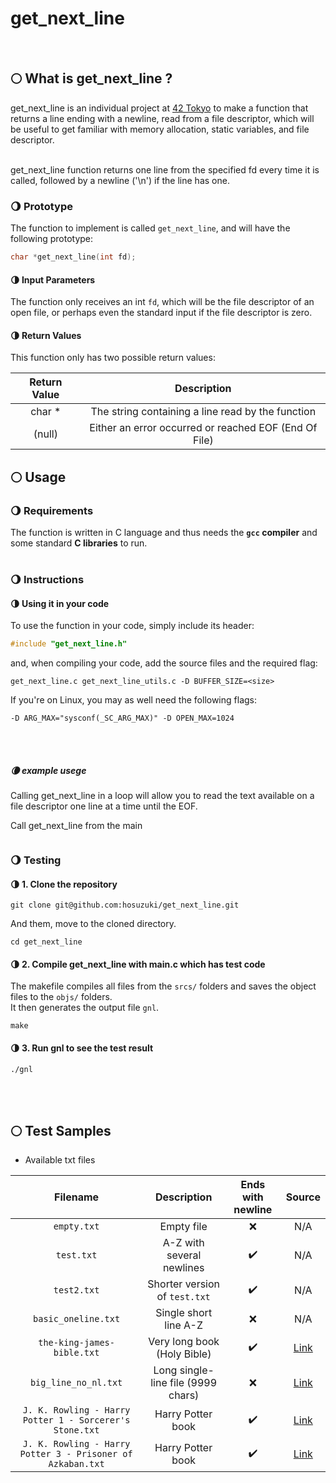 # get_next_line
<br>

## 🌕 What is get_next_line ?

get_next_line is an individual project at [42 Tokyo][1] to make a function that returns a line ending with a newline, read from a file descriptor, which will be useful to get familiar with memory allocation, static variables, and file descriptor.

<br>
get_next_line function returns one line from the specified fd every time it is called, followed by a newline ('\n')  if the line has one. 

### 🌖 Prototype
The function to implement is called ``get_next_line``, and will have the following prototype:
```C
char *get_next_line(int fd);
```

#### 🌗 Input Parameters

The function only receives an int ``fd``, which will be the file descriptor of an open file, or perhaps even the standard input if the file descriptor is zero.


#### 🌗 Return Values

This function only has two possible return values:

| Return Value | Description |
| :----------: | :---------: |
| char * | The string containing a line read by the function |
| (null) | Either an error occurred or reached EOF (End Of File) |

## 🌕 Usage

### 🌖 Requirements

The function is written in C language and thus needs the **`gcc` compiler** and some standard **C libraries** to run.
<br><br>

### 🌖 Instructions

#### 🌗 Using it in your code

To use the function in your code, simply include its header:

```C
#include "get_next_line.h"
```

and, when compiling your code, add the source files and the required flag:

```shell
get_next_line.c get_next_line_utils.c -D BUFFER_SIZE=<size>
```

If you're on Linux, you may as well need the following flags:

```shell
-D ARG_MAX="sysconf(_SC_ARG_MAX)" -D OPEN_MAX=1024
```
<br><br>

##### 🌘 example usege

Calling get_next_line in a loop will allow you to read the text available on a file descriptor one line at a time until the EOF.

Call get_next_line from the main
```c

```

### 🌖 Testing

#### 🌗 1. Clone the repository
```shell
git clone git@github.com:hosuzuki/get_next_line.git
```

And them, move to the cloned directory.
```shell
cd get_next_line
```

#### 🌗 2. Compile get_next_line with main.c which has test code

The makefile compiles all files from the ``srcs/`` folders and saves the object files to the ``objs/`` folders. <br>
It then generates the output file ``gnl``.

```shell
make     
```

#### 🌗 3. Run gnl to see the test result

```shell
./gnl   
```
<br><br>

## 🌕 Test Samples


* Available txt files

| Filename | Description | Ends with newline | Source |
| :------: | :---------: | :---------------: | :----: |
| ``empty.txt`` | Empty file | :x: | N/A |
| ``test.txt`` | A-Z with several newlines | :heavy_check_mark: | N/A |
| ``test2.txt`` | Shorter version of ``test.txt`` | :heavy_check_mark: | N/A |
| ``basic_oneline.txt`` | Single short line A-Z | :x: | N/A |
| ``the-king-james-bible.txt`` | Very long book (Holy Bible) | :heavy_check_mark: | [Link](https://github.com/ErikSchierboom/sentencegenerator/blob/master/samples/the-king-james-bible.txt) |
| ``big_line_no_nl.txt`` | Long single-line file (9999 chars) | :x: | [Link](https://github.com/Tripouille/gnlTester/blob/master/files/big_line_no_nl) |
| ``J. K. Rowling - Harry Potter 1 - Sorcerer's Stone.txt`` | Harry Potter book | :heavy_check_mark: | [Link](https://github.com/amephraim/nlp/blob/master/texts/J.%20K.%20Rowling%20-%20Harry%20Potter%201%20-%20Sorcerer's%20Stone.txt) |
| ``J. K. Rowling - Harry Potter 3 - Prisoner of Azkaban.txt`` | Harry Potter book | :heavy_check_mark: | [Link](https://github.com/amephraim/nlp/blob/master/texts/J.%20K.%20Rowling%20-%20Harry%20Potter%203%20-%20Prisoner%20of%20Azkaban.txt) |



[1]: https://42tokyo.jp/
